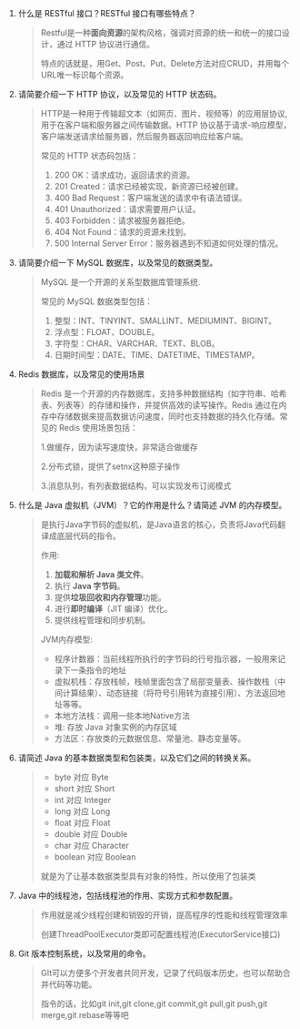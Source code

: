 1. 什么是 RESTful 接口？RESTful 接口有哪些特点？

   > Restful是一种**面向资源**的架构风格，强调对资源的统一和统一的接口设计，通过 HTTP 协议进行通信。
   >
   > 特点的话就是，用Get、Post、Put、Delete方法对应CRUD，并用每个URL唯一标识每个资源。

2. 请简要介绍一下 HTTP 协议，以及常见的 HTTP 状态码。

   > HTTP是一种用于传输超文本（如网页、图片、视频等）的应用层协议,用于在客户端和服务器之间传输数据。HTTP 协议基于请求-响应模型，客户端发送请求给服务器，然后服务器返回响应给客户端。
   >
   > 常见的 HTTP 状态码包括：
   >
   > 1. 200 OK：请求成功，返回请求的资源。
   > 2. 201 Created：请求已经被实现，新资源已经被创建。
   > 3. 400 Bad Request：客户端发送的请求中有语法错误。
   > 4. 401 Unauthorized：请求需要用户认证。
   > 5. 403 Forbidden：请求被服务器拒绝。
   > 6. 404 Not Found：请求的资源未找到。
   > 7.  500 Internal Server Error：服务器遇到不知道如何处理的情况。

3. 请简要介绍一下 MySQL 数据库，以及常见的数据类型。

   > MySQL 是一个开源的关系型数据库管理系统.
   >
   > 常见的 MySQL 数据类型包括：
   > 1. 整型：INT、TINYINT、SMALLINT、MEDIUMINT、BIGINT。
   > 2. 浮点型：FLOAT、DOUBLE。
   > 3. 字符型：CHAR、VARCHAR、TEXT、BLOB。
   > 4. 日期时间型：DATE、TIME、DATETIME、TIMESTAMP。

4. Redis 数据库，以及常见的使用场景

   > Redis 是一个开源的内存数据库，支持多种数据结构（如字符串、哈希表、列表等）的存储和操作，并提供高效的读写操作。Redis 通过在内存中存储数据来提高数据访问速度，同时也支持数据的持久化存储。常见的 Redis 使用场景包括：
   >
   > 1.做缓存，因为读写速度快，非常适合做缓存
   >
   > 2.分布式锁，提供了setnx这种原子操作
   >
   > 3.消息队列，有列表数据结构，可以实现发布订阅模式

5. 什么是 Java 虚拟机（JVM）？它的作用是什么？请简述 JVM 的内存模型。

   > 是执行Java字节码的虚拟机，是Java语言的核心，负责将Java代码翻译成底层代码的指令。
   >
   > 作用:
   >
   > 1. **加载和解析 Java 类文件**。
   > 2. 执行 **Java 字节码**。
   > 3. 提供**垃圾回收和内存管理**功能。
   > 4. 进行**即时编译**（JIT 编译）优化。
   > 5. 提供线程管理和同步机制。
   >
   > JVM内存模型:
   >
   > - 程序计数器：当前线程所执行的字节码的行号指示器，一般用来记录下一条指令的地址
   > - 虚拟机栈：存放栈帧，栈帧里面包含了局部变量表、操作数栈（中间计算结果）、动态链接（将符号引用转为直接引用）、方法返回地址等等。
   > - 本地方法栈：调用一些本地Native方法
   > - 堆: 存放 Java 对象实例的内存区域
   > - 方法区：存放类的元数据信息、常量池、静态变量等。

6. 请简述 Java 的基本数据类型和包装类，以及它们之间的转换关系。

   > - byte 对应 Byte
   > - short 对应 Short
   > - int 对应 Integer
   > - long 对应 Long
   > - float 对应 Float
   > - double 对应 Double
   > - char 对应 Character
   > - boolean 对应 Boolean
   >
   > 就是为了让基本数据类型具有对象的特性，所以使用了包装类

7. Java 中的线程池，包括线程池的作用、实现方式和参数配置。

   > 作用就是减少线程创建和销毁的开销，提高程序的性能和线程管理效率
   >
   > 创建ThreadPoolExecutor类即可配置线程池(ExecutorService接口)

8. Git 版本控制系统，以及常用的命令。

   > GIt可以方便多个开发者共同开发，记录了代码版本历史，也可以帮助合并代码等功能。
   >
   > 指令的话，比如git init,git clone,git commit,git pull,git push,git merge,git rebase等等吧